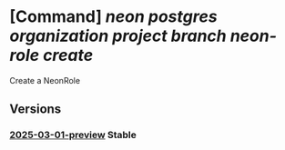 # [Command] _neon postgres organization project branch neon-role create_

Create a NeonRole

## Versions

### [2025-03-01-preview](/Resources/mgmt-plane/L3N1YnNjcmlwdGlvbnMve30vcmVzb3VyY2Vncm91cHMve30vcHJvdmlkZXJzL25lb24ucG9zdGdyZXMvb3JnYW5pemF0aW9ucy97fS9wcm9qZWN0cy97fS9icmFuY2hlcy97fS9uZW9ucm9sZXMve30=/2025-03-01-preview.xml) **Stable**

<!-- mgmt-plane /subscriptions/{}/resourcegroups/{}/providers/neon.postgres/organizations/{}/projects/{}/branches/{}/neonroles/{} 2025-03-01-preview -->
